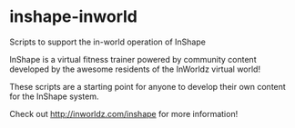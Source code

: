 inshape-inworld
===============

Scripts to support the in-world operation of InShape

InShape is a virtual fitness trainer powered by community content developed by the awesome residents of the InWorldz virtual world!

These scripts are a starting point for anyone to develop their own content for the InShape system.

Check out http://inworldz.com/inshape for more information!
